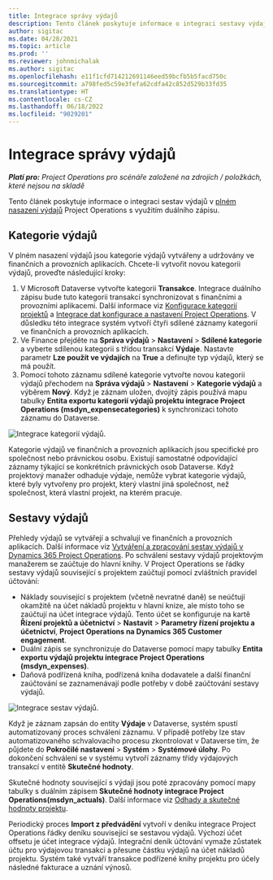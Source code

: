 ```yaml
---
title: Integrace správy výdajů
description: Tento článek poskytuje informace o integraci sestavy výdajů v Project Operations s využitím duálního zápisu.
author: sigitac
ms.date: 04/28/2021
ms.topic: article
ms.prod: ''
ms.reviewer: johnmichalak
ms.author: sigitac
ms.openlocfilehash: e11f1cfd714212691146eed59bcfb5b5facd750c
ms.sourcegitcommit: a798fed5c59e3fefa62cdfa42c852d529b33fd35
ms.translationtype: HT
ms.contentlocale: cs-CZ
ms.lasthandoff: 06/18/2022
ms.locfileid: "9029201"
---
```

# <a name="expense-management-integration"></a>Integrace správy výdajů

_**Platí pro:** Project Operations pro scénáře založené na zdrojích / položkách, které nejsou na skladě_

Tento článek poskytuje informace o integraci sestav výdajů v [plném nasazení výdajů](../expense/expense-overview.md) Project Operations s využitím duálního zápisu.

## <a name="expense-categories"></a>Kategorie výdajů

V plném nasazení výdajů jsou kategorie výdajů vytvářeny a udržovány ve finančních a provozních aplikacích. Chcete-li vytvořit novou kategorii výdajů, proveďte následující kroky:

1. V Microsoft Dataverse vytvořte kategorii **Transakce**. Integrace duálního zápisu bude tuto kategorii transakcí synchronizovat s finančními a provozními aplikacemi. Další informace viz [Konfigurace kategorií projektů](/dynamics365/project-operations/project-accounting/configure-project-categories) a [Integrace dat konfigurace a nastavení Project Operations](resource-dual-write-setup-integration.md). V důsledku této integrace systém vytvoří čtyři sdílené záznamy kategorií ve finančních a provozních aplikacích.
2. Ve Finance přejděte na **Správa výdajů** > **Nastavení** > **Sdílené kategorie** a vyberte sdílenou kategorii s třídou transakcí **Výdaje**. Nastavte parametr **Lze použít ve výdajích** na **True** a definujte typ výdajů, který se má použít.
3. Pomocí tohoto záznamu sdílené kategorie vytvořte novou kategorii výdajů přechodem na **Správa výdajů** > **Nastavení** > **Kategorie výdajů** a výběrem **Nový**. Když je záznam uložen, dvojitý zápis používá mapu tabulky **Entita exportu kategorií výdajů projektu integrace Project Operations (msdyn\_expensecategories)** k synchronizaci tohoto záznamu do Dataverse.

  ![Integrace kategorií výdajů.](./media/DW6ExpenseCategories.png)

Kategorie výdajů ve finančních a provozních aplikacích jsou specifické pro společnost nebo právnickou osobu. Existují samostatné odpovídající záznamy týkající se konkrétních právnických osob Dataverse. Když projektový manažer odhaduje výdaje, nemůže vybrat kategorie výdajů, které byly vytvořeny pro projekt, který vlastní jiná společnost, než společnost, která vlastní projekt, na kterém pracuje. 

## <a name="expense-reports"></a>Sestavy výdajů

Přehledy výdajů se vytvářejí a schvalují ve finančních a provozních aplikacích. Další informace viz [Vytváření a zpracování sestav výdajů v Dynamics 365 Project Operations](/learn/modules/create-process-expense-reports/). Po schválení sestavy výdajů projektovým manažerem se zaúčtuje do hlavní knihy. V Project Operations se řádky sestavy výdajů související s projektem zaúčtují pomocí zvláštních pravidel účtování:

  - Náklady související s projektem (včetně nevratné daně) se neúčtují okamžitě na účet nákladů projektu v hlavní knize, ale místo toho se zaúčtují na účet integrace výdajů. Tento účet se konfiguruje na kartě **Řízení projektů a účetnictví** > **Nastavit** > **Parametry řízení projektu a účetnictví**, **Project Operations na Dynamics 365 Customer engagement**.
  - Duální zápis se synchronizuje do Dataverse pomocí mapy tabulky **Entita exportu výdajů projektu integrace Project Operations (msdyn\_expenses)**.
  - Daňová podřízená kniha, podřízená kniha dodavatele a další finanční zaúčtování se zaznamenávají podle potřeby v době zaúčtování sestavy výdajů.

  ![Integrace sestav výdajů.](./media/DW6ExpenseReports.png)

Když je záznam zapsán do entity **Výdaje** v Dataverse, systém spustí automatizovaný proces schválení záznamu. V případě potřeby lze stav automatizovaného schvalovacího procesu zkontrolovat v Dataverse tím, že půjdete do **Pokročilé nastavení** > **Systém** > **Systémové úlohy**. Po dokončení schválení se v systému vytvoří záznamy třídy výdajových transakcí v entitě **Skutečné hodnoty**.

Skutečné hodnoty související s výdaji jsou poté zpracovány pomocí mapy tabulky s duálním zápisem **Skutečné hodnoty integrace Project Operations(msdyn\_actuals)**. Další informace viz [Odhady a skutečné hodnoty projektu](resource-dual-write-estimates-actuals.md).

Periodický proces **Import z předvádění** vytvoří v deníku integrace Project Operations řádky deníku související se sestavou výdajů. Výchozí účet offsetu je účet integrace výdajů. Integrační deník účtování vymaže zůstatek účtu pro výdajovou transakci a přesune částku výdajů na účet nákladů projektu. Systém také vytváří transakce podřízené knihy projektu pro účely následné fakturace a uznání výnosů.
